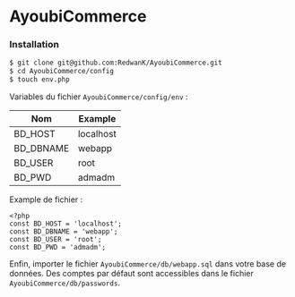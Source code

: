 # AyoubiCommerce

### Installation

```sh
$ git clone git@github.com:RedwanK/AyoubiCommerce.git
$ cd AyoubiCommerce/config
$ touch env.php
```

Variables du fichier ```AyoubiCommerce/config/env``` :

| Nom | Example |
| ------ | ------ |
| BD_HOST | localhost |
| BD_DBNAME | webapp |
| BD_USER | root |
| BD_PWD | admadm |

Example de fichier :

```
<?php
const BD_HOST = 'localhost';
const BD_DBNAME = 'webapp';
const BD_USER = 'root';
const BD_PWD = 'admadm';
```

Enfin, importer le fichier ```AyoubiCommerce/db/webapp.sql``` dans votre base de données.
Des comptes par défaut sont accessibles  dans le fichier ```AyoubiCommerce/db/passwords```.
